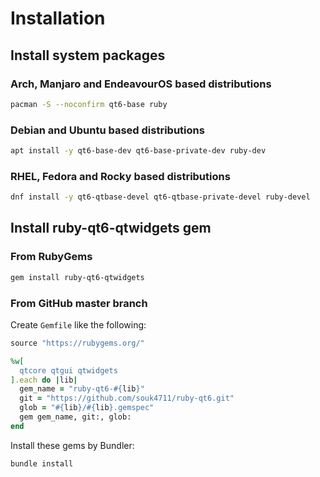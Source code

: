 # Installation

## Install system packages

### Arch, Manjaro and EndeavourOS based distributions

```sh
pacman -S --noconfirm qt6-base ruby
```

### Debian and Ubuntu based distributions

```sh
apt install -y qt6-base-dev qt6-base-private-dev ruby-dev
```

### RHEL, Fedora and Rocky based distributions

```sh
dnf install -y qt6-qtbase-devel qt6-qtbase-private-devel ruby-devel
```

## Install ruby-qt6-qtwidgets gem

### From RubyGems

```sh
gem install ruby-qt6-qtwidgets
```

### From GitHub master branch

Create `Gemfile` like the following:

```ruby
source "https://rubygems.org/"

%w[
  qtcore qtgui qtwidgets
].each do |lib|
  gem_name = "ruby-qt6-#{lib}"
  git = "https://github.com/souk4711/ruby-qt6.git"
  glob = "#{lib}/#{lib}.gemspec"
  gem gem_name, git:, glob:
end
```

Install these gems by Bundler:

```sh
bundle install
```
